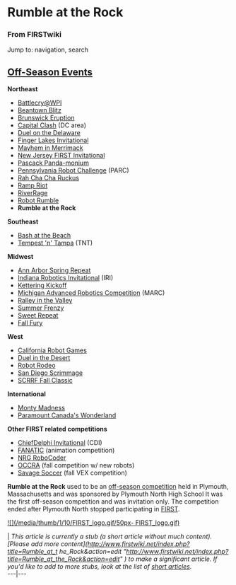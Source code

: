 # Rumble at the Rock

### From FIRSTwiki

Jump to: navigation, search

[Off-Season Events](Index_of_off-season_competitions "Index of off-
season competitions" )  
---  
  
**Northeast**

  * [Battlecry@WPI](Battlecry "Battlecry" )
  * [Beantown Blitz](Beantown_Blitz "Beantown Blitz" )
  * [Brunswick Eruption](Brunswick_Eruption "Brunswick Eruption" )
  * [Capital Clash](/index.php?title=Capital_Clash&action=edit "Capital Clash" ) (DC area) 
  * [Duel on the Delaware](/index.php?title=Duel_on_the_Delaware&action=edit "Duel on the Delaware" )
  * [Finger Lakes Invitational](Finger_Lakes_Invitational "Finger Lakes Invitational" )
  * [Mayhem in Merrimack](Mayhem_in_Merrimack "Mayhem in Merrimack" )
  * [New Jersey FIRST Invitational](/index.php?title=New_Jersey_FIRST_Invitational&action=edit "New Jersey FIRST Invitational" )
  * [Pascack Panda-monium](Pascack_Panda-monium "Pascack Panda-monium" )
  * [Pennsylvania Robot Challenge](/index.php?title=Pennsylvania_Robot_Challenge&action=edit "Pennsylvania Robot Challenge" ) (PARC) 
  * [Rah Cha Cha Ruckus](Rah_Cha_Cha_Ruckus "Rah Cha Cha Ruckus" )
  * [Ramp Riot](Ramp_Riot "Ramp Riot" )
  * [RiverRage](RiverRage "RiverRage" )
  * [Robot Rumble](Robot_Rumble "Robot Rumble" )
  * **Rumble at the Rock**

**Southeast**

  * [Bash at the Beach](/index.php?title=Bash_at_the_Beach&action=edit "Bash at the Beach" )
  * [Tempest 'n' Tampa](Tempest_%27n%27_Tampa "Tempest 'n' Tampa" ) (TNT) 

**Midwest**

  * [Ann Arbor Spring Repeat](/index.php?title=Ann_Arbor_Spring_Repeat&action=edit "Ann Arbor Spring Repeat" )
  * [Indiana Robotics Invitational](Indiana_Robotics_Invitational "Indiana Robotics Invitational" ) (IRI) 
  * [Kettering Kickoff](Kettering_Kickoff "Kettering Kickoff" )
  * [Michigan Advanced Robotics Competition](Michigan_Advanced_Robotics_Competition "Michigan Advanced Robotics Competition" ) (MARC) 
  * [Ralley in the Valley](/index.php?title=Ralley_in_the_Valley&action=edit "Ralley in the Valley" )
  * [Summer Frenzy](/index.php?title=Summer_Frenzy&action=edit "Summer Frenzy" )
  * [Sweet Repeat](/index.php?title=Sweet_Repeat&action=edit "Sweet Repeat" )
  * [Fall Fury](/index.php?title=Fall_Fury&action=edit "Fall Fury" )

**West**

  * [California Robot Games](/index.php?title=California_Robot_Games&action=edit "California Robot Games" )
  * [Duel in the Desert](Duel_in_the_Desert "Duel in the Desert" )
  * [Robot Rodeo](/index.php?title=Robot_Rodeo&action=edit "Robot Rodeo" )
  * [San Diego Scrimmage](San_Diego_Scrimmage "San Diego Scrimmage" )
  * [SCRRF Fall Classic](/index.php?title=SCRRF_Fall_Classic&action=edit "SCRRF Fall Classic" )

**International**

  * [Monty Madness](Monty_Madness "Monty Madness" )
  * [Paramount Canada's Wonderland](Paramount_Canada%27s_Wonderland "Paramount Canada's Wonderland" )

**Other FIRST related competitions**

  * [ChiefDelphi Invitational](/index.php?title=ChiefDelphi_Invitational&action=edit "ChiefDelphi Invitational" ) (CDI) 
  * [FANATIC](/index.php?title=FANATIC&action=edit "FANATIC" ) (animation competition) 
  * [NRG RoboCoder](/index.php?title=NRG_RoboCoder&action=edit "NRG RoboCoder" )
  * [OCCRA](OCCRA "OCCRA" ) (fall competition w/ new robots) 
  * [Savage Soccer](Savage_Soccer "Savage Soccer" ) (fall VEX competition)   
  
  
**Rumble at the Rock** used to be an [off-season competition](Off-season_competition "Off-season competition" ) held in Plymouth, Massachusetts and was sponsored by Plymouth North High School It was the first off-season competition and was invitation only. The competition ended after Plymouth North stopped participating in [FIRST](first). 

[![](/media/thumb/1/10/FIRST_logo.gif/50px-
FIRST_logo.gif)](Image:FIRST_logo.gif "" )

|  _This article is currently a stub (a short article without much content).
[Please add more content](http://www.firstwiki.net/index.php?title=Rumble_at_t
he_Rock&action=edit
"http://www.firstwiki.net/index.php?title=Rumble_at_the_Rock&action=edit" ) to
make a significant article. If you'd like to add to more stubs, look at the
list of [short articles](Special:Shortpages "Special:Shortpages"
)._  
---|---  
  
